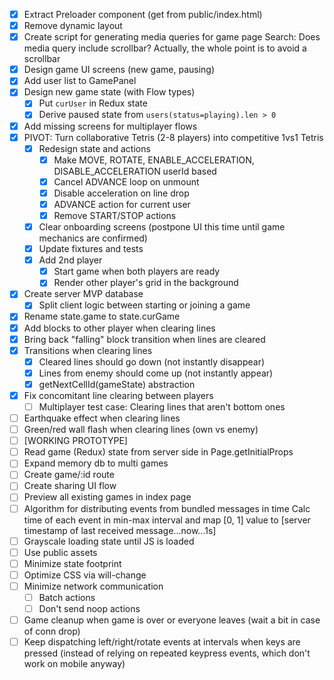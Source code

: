 * [x] Extract Preloader component (get from public/index.html)
* [x] Remove dynamic layout
* [x] Create script for generating media queries for game page
      Search: Does media query include scrollbar? Actually, the whole point is to avoid a scrollbar
* [x] Design game UI screens (new game, pausing)
* [x] Add user list to GamePanel
* [x] Design new game state (with Flow types)
  * [x] Put `curUser` in Redux state
  * [x] Derive paused state from `users(status=playing).len > 0`
* [x] Add missing screens for multiplayer flows
* [x] PIVOT: Turn collaborative Tetris (2-8 players) into competitive 1vs1 Tetris
  * [x] Redesign state and actions
    * [x] Make MOVE, ROTATE, ENABLE_ACCELERATION, DISABLE_ACCELERATION userId based
    * [x] Cancel ADVANCE loop on unmount
    * [x] Disable acceleration on line drop
    * [x] ADVANCE action for current user
    * [x] Remove START/STOP actions
  * [x] Clear onboarding screens (postpone UI this time until game mechanics are confirmed)
  * [x] Update fixtures and tests
  * [x] Add 2nd player
    * [x] Start game when both players are ready
    * [x] Render other player's grid in the background
* [x] Create server MVP database
  * [x] Split client logic between starting or joining a game
* [x] Rename state.game to state.curGame
* [x] Add blocks to other player when clearing lines
* [x] Bring back "falling" block transition when lines are cleared
* [x] Transitions when clearing lines
  * [x] Cleared lines should go down (not instantly disappear)
  * [x] Lines from enemy should come up (not instantly appear)
  * [x] getNextCellId(gameState) abstraction
* [x] Fix concomitant line clearing between players
  * [ ] Multiplayer test case: Clearing lines that aren't bottom ones
* [ ] Earthquake effect when clearing lines
* [ ] Green/red wall flash when clearing lines (own vs enemy)
* [ ] [WORKING PROTOTYPE]
* [ ] Read game (Redux) state from server side in Page.getInitialProps
* [ ] Expand memory db to multi games
* [ ] Create game/:id route
* [ ] Create sharing UI flow
* [ ] Preview all existing games in index page
* [ ] Algorithm for distributing events from bundled messages in time
      Calc time of each event in min-max interval and map [0, 1] value to [server timestamp of last received message...now...1s]
* [ ] Grayscale loading state until JS is loaded
* [ ] Use public assets
* [ ] Minimize state footprint
* [ ] Optimize CSS via will-change
* [ ] Minimize network communication
  * [ ] Batch actions
  * [ ] Don't send noop actions
* [ ] Game cleanup when game is over or everyone leaves (wait a bit in case of conn drop)
* [ ] Keep dispatching left/right/rotate events at intervals when keys are pressed (instead of relying on repeated keypress events, which don't work on mobile anyway)
